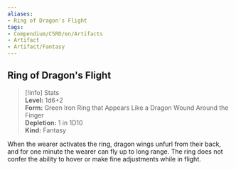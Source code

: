 ```yaml
---
aliases:
- Ring of Dragon's Flight
tags:
- Compendium/CSRD/en/Artifacts
- Artifact
- Artifact/Fantasy
---
```


  
## Ring of Dragon's Flight  
>[!info] Stats  
> **Level:** 1d6+2  
> **Form:** Green Iron Ring that Appears Like a Dragon Wound Around the Finger  
> **Depletion:** 1 in 1D10  
> **Kind:** Fantasy
  
When the wearer activates the ring, dragon wings unfurl from their back, and for one minute the wearer can fly up to long range. The ring does not confer the ability to hover or make fine adjustments while in flight.